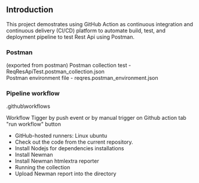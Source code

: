 ## Introduction 
This project demostrates using GitHub Action as continuous integration and continuous delivery (CI/CD) platform to automate build, test, and deployment pipeline to test Rest Api using Postman.

### Postman
(exported from postman)
Postman collection test - ReqResApiTest.postman_collection.json <br>
Postman environment file - reqres.postman_environment.json <br>

### Pipeline workflow
.github\workflows <br>

Workflow Tigger by push event or by manual trigger on Github action tab "run workflow" button
- GitHub-hosted runners: Linux ubuntu
- Check out the code from the current repository.
- Install Nodejs for dependencies installations
- Install Newman
- Install Newman htmlextra reporter
- Running the collection
- Upload Newman report into the directory